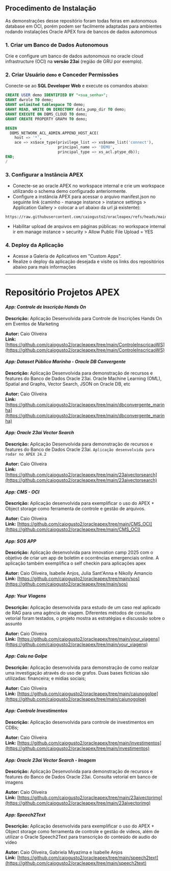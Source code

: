 
## **Procedimento de Instalação**

As demonstrações desse repositório foram todas feiras em autonomous database em OCI, porém podem ser facilmente adaptadas para ambientes rodando instalações Oracle APEX fora de bancos de dados autonomous

### 1. Criar um Banco de Dados Autonomous
Crie e configure um banco de dados autonomous no oracle cloud infrastructure (OCI) na **versão 23ai** (região de GRU por exemplo).

### 2. Criar Usuário `demo` e Conceder Permissões
Conecte-se ao **SQL Developer Web** e execute os comandos abaixo:

```sql
CREATE USER demo IDENTIFIED BY "<sua_senha>";
GRANT dwrole TO demo;
GRANT unlimited tablespace TO demo;
GRANT READ, WRITE ON DIRECTORY data_pump_dir TO demo;
GRANT EXECUTE ON DBMS_CLOUD TO demo;
GRANT CREATE PROPERTY GRAPH TO demo;

BEGIN
  DBMS_NETWORK_ACL_ADMIN.APPEND_HOST_ACE(
    host => '*',
    ace => xs$ace_type(privilege_list => xs$name_list('connect'),
                       principal_name => 'DEMO',
                       principal_type => xs_acl.ptype_db));
END;
/ 

```

### 3. Configurar a Instância APEX
* Conecte-se ao oracle APEX no workspace internal e crie um workspace utilizando o schema demo configurado anteriormente.
* Configure a instância APEX para acessar o arquivo manifest.json no seguinte link (caminho - manage instance > instance settings > Application Gallery > colocar a url abaixo da url já existente):
```
https://raw.githubusercontent.com/caiogusto2/oracleapex/refs/heads/main/manifest.json
```
* Habilitar upload de arquivos em páginas públicas: no workspace internal ir em manage instance > security > Allow Public File Upload = YES

### 4. Deploy da Aplicação
* Acesse a Galeria de Aplicativos em "Custom Apps".
* Realize o deploy da aplicação desejada e visite os links dos repositórios abaixo para mais informações

---

# Repositório Projetos APEX

#### _App: Controle de Inscrição Hands On_
**Descrição:** Aplicação Desenvolvida para Controle de Inscrições Hands On em Eventos de Marketing  

**Autor:** Caio Oliveira  
**Link:** [https://github.com/caiogusto2/oracleapex/tree/main/ControleInscricaoWS](https://github.com/caiogusto2/oracleapex/tree/main/ControleInscricaoWS)

#### _App: Dataset Público Marinha - Oracle DB Convergente_
**Descrição:** Aplicação Desenvolvida para demonstração de recursos e features do Banco de Dados Oracle 23ai. Oracle Machine Learning (OML), Spatial and Graphs, Vector Search, JSON on Oracle DB, etc

**Autor:** Caio Oliveira  
**Link:** [https://github.com/caiogusto2/oracleapex/tree/main/dbconvergente_marinha](https://github.com/caiogusto2/oracleapex/tree/main/dbconvergente_marinha)

#### _App: Oracle 23ai Vector Search_
**Descrição:** Aplicação Desenvolvida para demonstração de recursos e features do Banco de Dados Oracle 23ai. `Aplicação desenvolvida para rodar no APEX 24.2` 

**Autor:** Caio Oliveira  
**Link:** [https://github.com/caiogusto2/oracleapex/tree/main/23aivectorsearch](https://github.com/caiogusto2/oracleapex/tree/main/23aivectorsearch)

#### _App: CMS - OCI_
**Descrição:** Aplicação desenvolvida para exemplificar o uso do APEX + Object storage como ferramenta de controle e gestão de arquivos. 

**Autor:** Caio Oliveira  
**Link:** [https://github.com/caiogusto2/oracleapex/tree/main/CMS_OCI](https://github.com/caiogusto2/oracleapex/tree/main/CMS_OCI)

#### _App: SOS APP_
**Descrição:** Aplicação desenvolvida para innovation camp 2025 com o objetivo de criar um app de boletim e ocorrências emergenciais online. A aplicação também exemplifica o self checkin para aplicações apex  

**Autor:** Caio Oliveira, Isabelle Anjos, Julia Sant'Anna e Nikolly Amancio  
**Link:** [https://github.com/caiogusto2/oracleapex/tree/main/sos](https://github.com/caiogusto2/oracleapex/tree/main/sos)

#### _App: Your Viagens_
**Descrição:** Aplicação desenvolvida para estudo de um caso real aplicado de RAG para uma agência de viagem. Diferentes métodos de consulta vetorial foram testados, o projeto mostra as estratégias e discussão sobre o assunto  

**Autor:** Caio Oliveira  
**Link:** [https://github.com/caiogusto2/oracleapex/tree/main/your_viagens](https://github.com/caiogusto2/oracleapex/tree/main/your_viagens)

#### _App: Caiu no Golpe_
**Descrição:** Aplicação desenvolvida para demonstração de como realizar uma investigação através do uso de grafos. Duas bases fictícias são utilizadas: financeira; e midias sociais;  

**Autor:** Caio Oliveira  
**Link:** [https://github.com/caiogusto2/oracleapex/tree/main/caiunogolpe](https://github.com/caiogusto2/oracleapex/tree/main/caiunogolpe)

#### _App: Controle Investimentos_
**Descrição:** Aplicação desenvolvida para controle de investimentos em CDBs;  

**Autor:** Caio Oliveira  
**Link:** [https://github.com/caiogusto2/oracleapex/tree/main/investimentos](https://github.com/caiogusto2/oracleapex/tree/main/investimentos)

#### _App: Oracle 23ai Vector Search - Imagem_
**Descrição:** Aplicação Desenvolvida para demonstração de recursos e features do Banco de Dados Oracle 23ai. Consulta vetorial em banco de imagens  

**Autor:** Caio Oliveira  
**Link:** [https://github.com/caiogusto2/oracleapex/tree/main/23aivectorimg](https://github.com/caiogusto2/oracleapex/tree/main/23aivectorimg)

#### _App: Speech2Text_
**Descrição:** Aplicação desenvolvida para exemplificar o uso do APEX + Object storage como ferramenta de controle e gestão de videos, além de utilizar o Oracle Speech2Text para transcrição do conteúdo de audio do video  

**Autor:** Caio Oliveira, Gabriela Miyazima e Isabelle Anjos  
**Link:** [https://github.com/caiogusto2/oracleapex/tree/main/speech2text](https://github.com/caiogusto2/oracleapex/tree/main/speech2text)